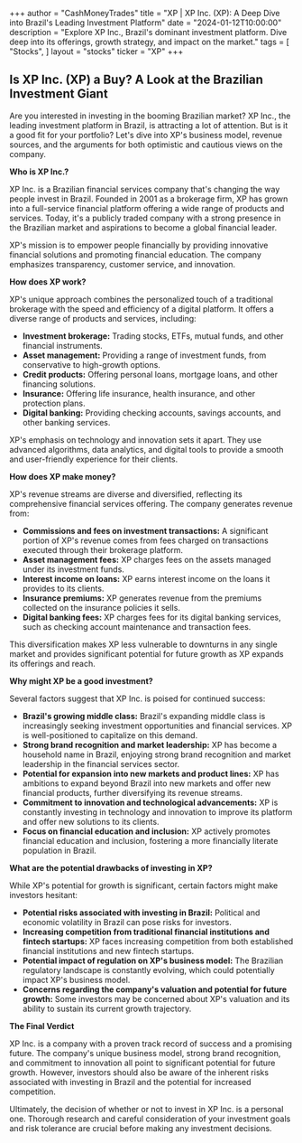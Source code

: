 +++
author = "CashMoneyTrades"
title = "XP |  XP Inc. (XP): A Deep Dive into Brazil's Leading Investment Platform"
date = "2024-01-12T10:00:00"
description = "Explore XP Inc., Brazil's dominant investment platform. Dive deep into its offerings, growth strategy, and impact on the market."
tags = [
"Stocks",
]
layout = "stocks"
ticker = "XP"
+++
        


## Is XP Inc. (XP) a Buy? A Look at the Brazilian Investment Giant

Are you interested in investing in the booming Brazilian market? XP Inc., the leading investment platform in Brazil, is attracting a lot of attention. But is it a good fit for your portfolio? Let's dive into XP's business model, revenue sources, and the arguments for both optimistic and cautious views on the company.

**Who is XP Inc.?**

XP Inc. is a Brazilian financial services company that's changing the way people invest in Brazil. Founded in 2001 as a brokerage firm, XP has grown into a full-service financial platform offering a wide range of products and services. Today, it's a publicly traded company with a strong presence in the Brazilian market and aspirations to become a global financial leader.

XP's mission is to empower people financially by providing innovative financial solutions and promoting financial education. The company emphasizes transparency, customer service, and innovation.

**How does XP work?**

XP's unique approach combines the personalized touch of a traditional brokerage with the speed and efficiency of a digital platform. It offers a diverse range of products and services, including:

* **Investment brokerage:** Trading stocks, ETFs, mutual funds, and other financial instruments.
* **Asset management:** Providing a range of investment funds, from conservative to high-growth options.
* **Credit products:** Offering personal loans, mortgage loans, and other financing solutions.
* **Insurance:** Offering life insurance, health insurance, and other protection plans.
* **Digital banking:** Providing checking accounts, savings accounts, and other banking services.

XP's emphasis on technology and innovation sets it apart. They use advanced algorithms, data analytics, and digital tools to provide a smooth and user-friendly experience for their clients.

**How does XP make money?**

XP's revenue streams are diverse and diversified, reflecting its comprehensive financial services offering. The company generates revenue from:

* **Commissions and fees on investment transactions:** A significant portion of XP's revenue comes from fees charged on transactions executed through their brokerage platform.
* **Asset management fees:** XP charges fees on the assets managed under its investment funds.
* **Interest income on loans:**  XP earns interest income on the loans it provides to its clients.
* **Insurance premiums:** XP generates revenue from the premiums collected on the insurance policies it sells.
* **Digital banking fees:** XP charges fees for its digital banking services, such as checking account maintenance and transaction fees.

This diversification makes XP less vulnerable to downturns in any single market and provides significant potential for future growth as XP expands its offerings and reach.

**Why might XP be a good investment?**

Several factors suggest that XP Inc. is poised for continued success:

* **Brazil's growing middle class:** Brazil's expanding middle class is increasingly seeking investment opportunities and financial services. XP is well-positioned to capitalize on this demand.
* **Strong brand recognition and market leadership:**  XP has become a household name in Brazil, enjoying strong brand recognition and market leadership in the financial services sector.
* **Potential for expansion into new markets and product lines:**  XP has ambitions to expand beyond Brazil into new markets and offer new financial products, further diversifying its revenue streams.
* **Commitment to innovation and technological advancements:**  XP is constantly investing in technology and innovation to improve its platform and offer new solutions to its clients.
* **Focus on financial education and inclusion:** XP actively promotes financial education and inclusion, fostering a more financially literate population in Brazil.

**What are the potential drawbacks of investing in XP?**

While XP's potential for growth is significant, certain factors might make investors hesitant:

* **Potential risks associated with investing in Brazil:** Political and economic volatility in Brazil can pose risks for investors.
* **Increasing competition from traditional financial institutions and fintech startups:**  XP faces increasing competition from both established financial institutions and new fintech startups.
* **Potential impact of regulation on XP's business model:**  The Brazilian regulatory landscape is constantly evolving, which could potentially impact XP's business model.
* **Concerns regarding the company's valuation and potential for future growth:**  Some investors may be concerned about XP's valuation and its ability to sustain its current growth trajectory.

**The Final Verdict**

XP Inc. is a company with a proven track record of success and a promising future. The company's unique business model, strong brand recognition, and commitment to innovation all point to significant potential for future growth. However, investors should also be aware of the inherent risks associated with investing in Brazil and the potential for increased competition.

Ultimately, the decision of whether or not to invest in XP Inc. is a personal one. Thorough research and careful consideration of your investment goals and risk tolerance are crucial before making any investment decisions. 

        